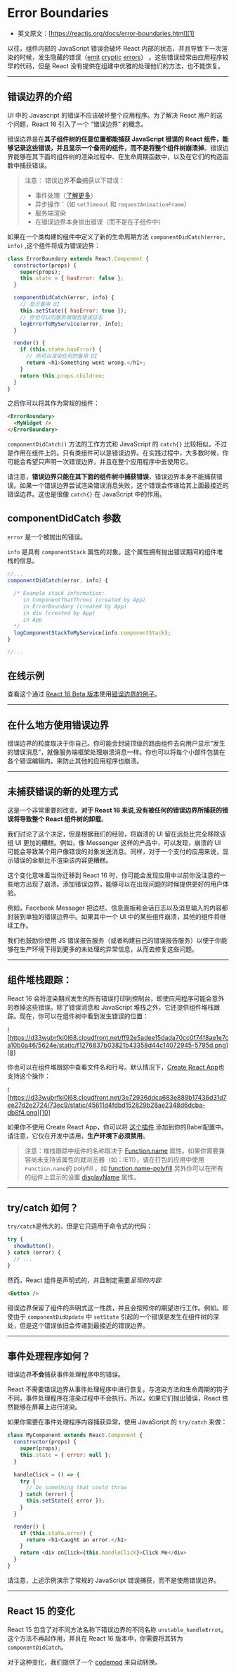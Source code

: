 # Error  Boundaries

- 英文原文：[https://reactjs.org/docs/error-boundaries.html][1]

以往，组件内部的 JavaScript 错误会破坏 React 内部的状态，并且导致下一次渲染的时候，发生隐藏的错误（[emit][2] [cryptic][3] [errors][4]） 。这些错误经常由应用程序较早的代码，但是 React
没有提供在组建中优雅的处理他们的方法，也不能恢复。

----


## 错误边界的介绍

UI 中的 Javascript 的错误不应该破坏整个应用程序。为了解决 React 用户的这个问题，React 16 引入了一个 “错误边界” 的概念。

错误边界是在**其子组件树的任意位置都能捕获 JavaScript 错误的 React 组件，能够记录这些错误，并且显示一个备用的组件，而不是将整个组件树崩溃掉**。错误边界能够在其下面的组件树的渲染过程中、在生命周期函数中，以及在它们的构造函数中捕获错误。

> 注意：
>错误边界**不会**捕获以下错误：
> - 事件处理（[了解更多][5]）
> - 异步操作：（如 `setTimeout` 和 `requestAnimationFrame`）
> - 服务端渲染
> - 在错误边界本身抛出错误（而不是在子组件中）


如果在一个类构建的组件中定义了新的生命周期方法 `componentDidCatch(error, info)` ,这个组件将成为错误边界：

```javascript
class ErrorBoundary extends React.Component {
  constructor(props) {
    super(props);
    this.state = { hasError: false };
  }

  componentDidCatch(error, info) {
    // 显示备用 UI
    this.setState({ hasError: true });
    // 你也可以向服务端报告错误日志
    logErrorToMyService(error, info);
  }

  render() {
    if (this.state.hasError) {
      // 你可以渲染任何的备用 UI
      return <h1>Something went wrong.</h1>;
    }
    return this.props.children;
  }
}
```

之后你可以将其作为常规的组件：

```html
<ErrorBoundary>
  <MyWidget />
</ErrorBoundary>
```

`componentDidCatch()` 方法的工作方式和 JavaScript 的 `catch{}` 比较相似，不过是作用在组件上的。只有类组件可以是错误边界。在实践过程中，大多数时候，你可能会希望只声明一次错误边界，并且在整个应用程序中去使用它。

请注意，**错误边界只能在其下面的组件树中捕获错误**，错误边界本身不能捕获错误。如果一个错误边界尝试渲染错误消息失败，这个错误会传递给其上面最接近的错误边界。这也是很像 `catch{}` 在 JavaScript 中的作用。

## componentDidCatch 参数

`error` 是一个被抛出的错误。

`info` 是具有 `componentStack` 属性的对象。这个属性拥有抛出错误期间的组件堆栈的信息。

```javascript
//...
componentDidCatch(error, info) {
  
  /* Example stack information:
     in ComponentThatThrows (created by App)
     in ErrorBoundary (created by App)
     in div (created by App)
     in App
  */
  logComponentStackToMyService(info.componentStack);
}

//...
```

## 在线示例

查看这个通过 [React 16 Beta 版本][6]使用[错误边界的例子][7]。

----

## 在什么地方使用错误边界

错误边界的粒度取决于你自己。你可能会封装顶级的路由组件去向用户显示“发生的错误消息”，就像服务端框架处理崩溃消息一样。你也可以将每个小部件包装在各个错误编辑内，来防止其他的应用程序也崩溃。


----

## 未捕获错误的新的处理方式

这是一个非常重要的改变。**对于 React 16 来说,没有被任何的错误边界所捕获的错误将导致整个 React 组件树的卸载**。

我们讨论了这个决定，但是根据我们的经验，将崩溃的 UI 留在远处比完全移除该组 UI 更加的糟糕。例如，像 Messenger 这样的产品中，可以发现，崩溃的 UI 可能会导致某个用户像错误的对象发送消息。同样，对于一个支付的应用来说，显示错误的金额比不渲染该内容更糟糕。


这个变化意味着当你迁移到 React 16 时，你可能会发现应用中以前你没注意的一些地方出现了崩溃。添加错误边界，能够可以在出现问题的时候提供更好的用户体验。

例如，Facebook Messager 把边栏、信息面板和会话日志以及消息输入的内容都封装到单独的错误边界中。如果其中一个 UI 中的某些组件崩溃，其他的组件将继续工作。

我们也鼓励你使用 JS 错误报告服务（或者构建自己的错误报告服务）以便于你能够在生产环境下得到更多的未处理的异常信息，从而去修复这些问题。

----

## 组件堆栈跟踪：

React 16 会将渲染期间发生的所有错误打印到控制台，即使应用程序可能会意外的吞掉这些错误。除了错误消息和 JavaScript 堆栈之外，它还提供组件堆栈跟踪。现在，你可以在组件树中看到发生错误的位置：

![https://d33wubrfki0l68.cloudfront.net/ff92e5adee15dada70cc0f74f8ae1e7ca10b0a46/5624e/static/f1276837b03821b43358d44c14072945-5795d.png][8]

你也可以在组件堆跟踪中查看文件名和行号。默认情况下，[Create React App][9]也支持这个操作：

![https://d33wubrfki0l68.cloudfront.net/3e72936ddca683e889b17436d31d7ee27d2e2724/73ec9/static/45611d4fdbd152829b28ae2348d6dcba-db8f4.png][10]

如果你不使用 Create React App，你可以将 [这个插件][11] 添加到你的Babel配置中。 请注意，它仅在开发中适用，**生产环境下必须禁用**。

> 注意：堆栈跟踪中组件的名称取决于 [Function.name][12] 属性。如果你需要兼容尚未支持该属性的就浏览器（如：IE11），请在打包的应用中使用 `Function.name`的 polyfill ，如 [function.name-polyfill][13].另外你可以在所有的组件上显示的设置 [displayName][14] 属性。

----

## try/catch 如何？

`try/catch`是伟大的，但是它只适用于命令式的代码：

```javascript
try {
  showButton();
} catch (error) {
  // ...
}
```
然而，React 组件是声明式的，并且制定需要*呈现的内容*:

```html
<Button />
```
错误边界保留了组件的声明式这一性质，并且会按照你的期望进行工作。例如。即使由于 `componentDidUpdate` 中 `setState` 引起的一个错误是发生在组件树的深处，但是这个错误依旧会传递到最接近的错误边界。

----

## 事件处理程序如何？

错误边界**不会**捕获事件处理程序中的错误。

React 不需要错误边界从事件处理程序中进行恢复。与渲染方法和生命周期的钩子不同，事件处理程序在渲染过程中不会执行。所以，如果它们抛出错误，React 依然能够在屏幕上进行渲染。

如果你需要在事件处理程序内容捕获异常，使用 JavaScript 的 `try/catch` 来做：

```javascript
class MyComponent extends React.Component {
  constructor(props) {
    super(props);
    this.state = { error: null };
  }
  
  handleClick = () => {
    try {
      // Do something that could throw
    } catch (error) {
      this.setState({ error });
    }
  }

  render() {
    if (this.state.error) {
      return <h1>Caught an error.</h1>
    }
    return <div onClick={this.handleClick}>Click Me</div>
  }
}
```
请注意，上述示例演示了常规的 JavaScript 错误捕获，而不是使用错误边界。

----


## React 15 的变化

React 15 包含了对不同方法名称下错误边界的不同名称 `unstable_handleErrot`。这个方法不再起作用，并且在 React 16 版本中，你需要将其转为 `componentDidCatch`。

对于这种变化，我们提供了一个 [codemod][15] 来自动转换。





[1]: https://reactjs.org/docs/error-boundaries.html
[2]: https://github.com/facebook/react/issues/4026
[3]: https://github.com/facebook/react/issues/6895
[4]: https://github.com/facebook/react/issues/8579
[5]: https://reactjs.org/docs/error-boundaries.html#how-about-event-handlers
[6]: https://github.com/facebook/react/issues/10294
[7]: https://codepen.io/gaearon/pen/wqvxGa?editors=0010
[8]: https://d33wubrfki0l68.cloudfront.net/ff92e5adee15dada70cc0f74f8ae1e7ca10b0a46/5624e/static/f1276837b03821b43358d44c14072945-5795d.png
[9]: https://github.com/facebookincubator/create-react-app
[10]: https://d33wubrfki0l68.cloudfront.net/3e72936ddca683e889b17436d31d7ee27d2e2724/73ec9/static/45611d4fdbd152829b28ae2348d6dcba-db8f4.png
[11]: https://www.npmjs.com/package/babel-plugin-transform-react-jsx-source
[12]: https://developer.mozilla.org/en-US/docs/Web/JavaScript/Reference/Global_Objects/Function/name
[13]: https://github.com/JamesMGreene/Function.name
[14]: https://reactjs.org/docs/react-component.html#displayname
[15]: https://github.com/reactjs/react-codemod#error-boundaries